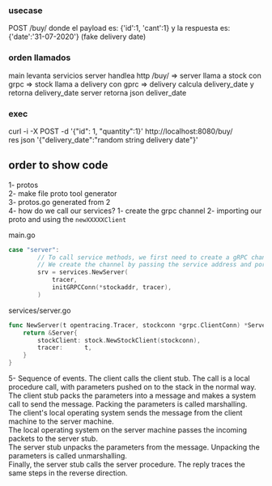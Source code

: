 ### usecase
POST /buy/ donde el payload es: {'id':1, 'cant':1} y la respuesta es: {'date':'31-07-2020'} (fake delivery date)
### orden llamados
main levanta servicios
server handlea http /buy/ => server llama a stock con grpc => stock llama a delivery con gprc => delivery calcula delivery_date y retorna delivery_date
server retorna json deliver_date

### exec
curl -i -X POST -d '{"id": 1, "quantity":1}' http://localhost:8080/buy/ <br />
res json '{"delivery_date":"random string delivery date"}'




## order to show code

1- protos <br />
2- make file proto tool generator <br />
3- protos.go generated from 2 <br />
4- how do we call our services? 1- create the grpc channel 2- importing our proto and using the `newXXXXXClient` <br />

main.go 
```go
case "server":
		// To call service methods, we first need to create a gRPC channel to communicate with the service.
		// We create the channel by passing the service address and port number to grpc.Dial()
		srv = services.NewServer(
			tracer,
			initGRPCConn(*stockaddr, tracer),
		)
```

services/server.go
```go
func NewServer(t opentracing.Tracer, stockconn *grpc.ClientConn) *Server {
	return &Server{
		stockClient: stock.NewStockClient(stockconn),
		tracer:      t,
	}
}
```


5- Sequence of events. 
The client calls the client stub. The call is a local procedure call, with parameters pushed on to the stack in the normal way. <br />
The client stub packs the parameters into a message and makes a system call to send the message. Packing the parameters is called marshalling. <br />
The client's local operating system sends the message from the client machine to the server machine. <br />
The local operating system on the server machine passes the incoming packets to the server stub. <br />
The server stub unpacks the parameters from the message. Unpacking the parameters is called unmarshalling. <br />
Finally, the server stub calls the server procedure. The reply traces the same steps in the reverse direction. <br />

